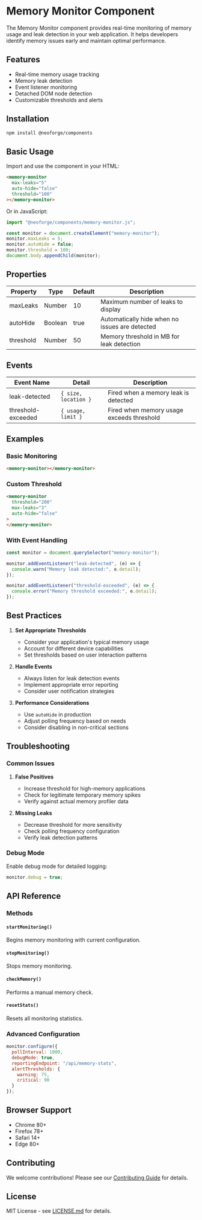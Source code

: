# Memory Monitor Component

The Memory Monitor component provides real-time monitoring of memory usage and leak detection in your web application. It helps developers identify memory issues early and maintain optimal performance.

## Features

- Real-time memory usage tracking
- Memory leak detection
- Event listener monitoring
- Detached DOM node detection
- Customizable thresholds and alerts

## Installation

```bash
npm install @neoforge/components
```

## Basic Usage

Import and use the component in your HTML:

```html
<memory-monitor
  max-leaks="5"
  auto-hide="false"
  threshold="100"
></memory-monitor>
```

Or in JavaScript:

```javascript
import "@neoforge/components/memory-monitor.js";

const monitor = document.createElement("memory-monitor");
monitor.maxLeaks = 5;
monitor.autoHide = false;
monitor.threshold = 100;
document.body.appendChild(monitor);
```

## Properties

| Property    | Type    | Default | Description                                    |
|------------|---------|---------|------------------------------------------------|
| maxLeaks   | Number  | 10      | Maximum number of leaks to display             |
| autoHide   | Boolean | true    | Automatically hide when no issues are detected |
| threshold  | Number  | 50      | Memory threshold in MB for leak detection      |

## Events

| Event Name     | Detail                  | Description                         |
|---------------|-------------------------|-------------------------------------|
| leak-detected | `{ size, location }`    | Fired when a memory leak is detected|
| threshold-exceeded | `{ usage, limit }` | Fired when memory usage exceeds threshold |

## Examples

### Basic Monitoring

```html
<memory-monitor></memory-monitor>
```

### Custom Threshold

```html
<memory-monitor
  threshold="200"
  max-leaks="3"
  auto-hide="false"
>
</memory-monitor>
```

### With Event Handling

```javascript
const monitor = document.querySelector("memory-monitor");

monitor.addEventListener("leak-detected", (e) => {
  console.warn("Memory leak detected:", e.detail);
});

monitor.addEventListener("threshold-exceeded", (e) => {
  console.error("Memory threshold exceeded:", e.detail);
});
```

## Best Practices

1. **Set Appropriate Thresholds**
   - Consider your application's typical memory usage
   - Account for different device capabilities
   - Set thresholds based on user interaction patterns

2. **Handle Events**
   - Always listen for leak detection events
   - Implement appropriate error reporting
   - Consider user notification strategies

3. **Performance Considerations**
   - Use `autoHide` in production
   - Adjust polling frequency based on needs
   - Consider disabling in non-critical sections

## Troubleshooting

### Common Issues

1. **False Positives**
   - Increase threshold for high-memory applications
   - Check for legitimate temporary memory spikes
   - Verify against actual memory profiler data

2. **Missing Leaks**
   - Decrease threshold for more sensitivity
   - Check polling frequency configuration
   - Verify leak detection patterns

### Debug Mode

Enable debug mode for detailed logging:

```javascript
monitor.debug = true;
```

## API Reference

### Methods

#### `startMonitoring()`
Begins memory monitoring with current configuration.

#### `stopMonitoring()`
Stops memory monitoring.

#### `checkMemory()`
Performs a manual memory check.

#### `resetStats()`
Resets all monitoring statistics.

### Advanced Configuration

```javascript
monitor.configure({
  pollInterval: 1000,
  debugMode: true,
  reportingEndpoint: "/api/memory-stats",
  alertThresholds: {
    warning: 75,
    critical: 90
  }
});
```

## Browser Support

- Chrome 80+
- Firefox 78+
- Safari 14+
- Edge 80+

## Contributing

We welcome contributions! Please see our [Contributing Guide](../contributing.md) for details.

## License

MIT License - see [LICENSE.md](../LICENSE.md) for details.
